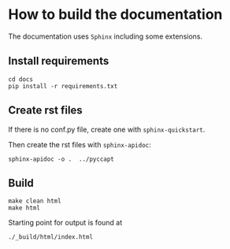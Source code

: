 # How to build the documentation

The documentation uses `Sphinx` including some extensions. 

## Install requirements

```
cd docs
pip install -r requirements.txt
```
## Create rst files

If there is no conf.py file, create one with `sphinx-quickstart`.

Then create the rst files with `sphinx-apidoc`:

```
sphinx-apidoc -o .  ../pyccapt
```

## Build

```
make clean html
make html
```

Starting point for output is found at 

```
./_build/html/index.html
```

